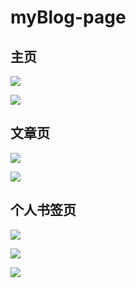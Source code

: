 # myBlog-page

## 主页

![](http://opok8iwaa.bkt.clouddn.com/image/github/myBlog/index-01.png)


![](http://opok8iwaa.bkt.clouddn.com/image/github/myBlog/index-02.png)




## 文章页

![](http://opok8iwaa.bkt.clouddn.com/image/github/myBlog/article-01.png)


![](http://opok8iwaa.bkt.clouddn.com/image/github/myBlog/article-02.png)




## 个人书签页

![](http://opok8iwaa.bkt.clouddn.com/image/github/myBlog/bookmarks-01.png)


![](http://opok8iwaa.bkt.clouddn.com/image/github/myBlog/bookmarks-02.png)


![](http://opok8iwaa.bkt.clouddn.com/image/github/myBlog/bookmarks-03.png)

